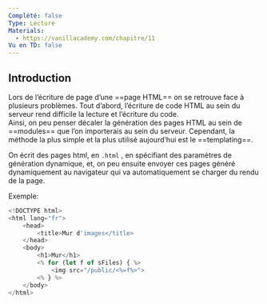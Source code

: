 ```yaml
---
Complété: false
Type: Lecture
Materials:
  - https://vanillacademy.com/chapitre/11
Vu en TD: false
---
```

## Introduction

Lors de l’écriture de page d’une ==page HTML== on se retrouve face à plusieurs problèmes. Tout d’abord, l’écriture de code HTML au sein du serveur rend difficile la lecture et l’écriture du code.  
Ainsi, on peu penser décaler la génération des pages HTML au sein de  
==modules== que l’on importerais au sein du serveur. Cependant, la méthode la plus simple et la plus utilisé aujourd’hui est le ==templating==.

On écrit des pages html, en `.html` , en spécifiant des paramètres de génération dynamique, et, on peu ensuite envoyer ces pages généré dynamiquement au navigateur qui va automatiquement se charger du rendu de la page.

Exemple:

```JavaScript
<!DOCTYPE html>
<html lang="fr">
    <head>
        <title>Mur d'images</title>
    </head>
    <body> 
        <h1>Mur</h1>
        <% for (let f of sFiles) { %>
            <img src="/public/<%=f%>">
        <% } %>
    </body>
</html>
```